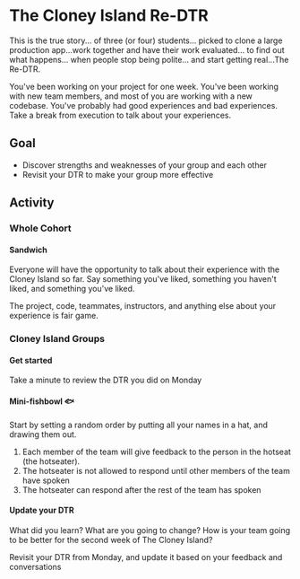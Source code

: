 # The Cloney Island Re-DTR

This is the true story... of three (or four) students... picked to clone a large production app...work together and have their work evaluated... to find out what happens... when people stop being polite... and start getting real...The Re-DTR.

You've been working on your project for one week. You've been working with new team members, and most of you are working with a new codebase. You've probably had good experiences and bad experiences. Take a break from execution to talk about your experiences.

## Goal

- Discover strengths and weaknesses of your group and each other
- Revisit your DTR to make your group more effective

## Activity

### Whole Cohort

#### Sandwich

Everyone will have the opportunity to talk about their experience with the Cloney Island so far. Say something you've liked, something you haven't liked, and something you've liked.

The project, code, teammates, instructors, and anything else about your experience is fair game.

### Cloney Island Groups

#### Get started

Take a minute to review the DTR you did on Monday

#### Mini-fishbowl 🐟

Start by setting a random order by putting all your names in a hat, and drawing them out.

1. Each member of the team will give feedback to the person in the hotseat (the hotseater).
2. The hotseater is not allowed to respond until other members of the team have spoken
3. The hotseater can respond after the rest of the team has spoken

#### Update your DTR

What did you learn? What are you going to change? How is your team going to be better for the second week of The Cloney Island?

Revisit your DTR from Monday, and update it based on your feedback and conversations
